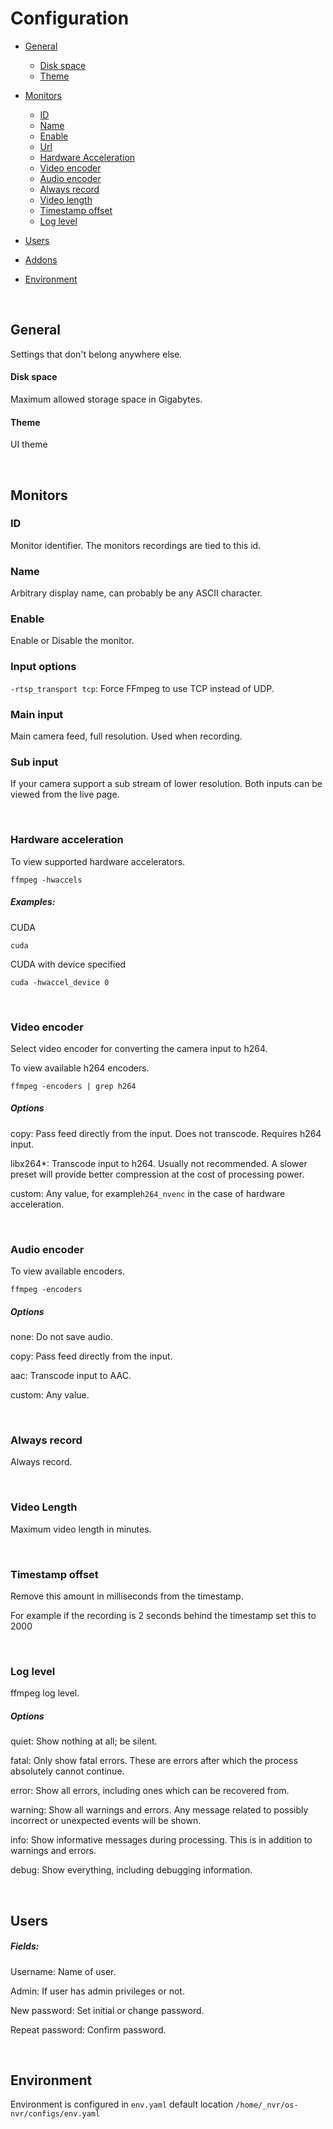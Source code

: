 # Configuration

- [General](#general)
	- [Disk space](#disk-space)
	- [Theme](#theme)
	
- [Monitors](#monitors)
	- [ID](#id)
	- [Name](#name)
	- [Enable](#enable)
	- [Url](#url)
	- [Hardware Acceleration](#hardware-acceleration)
	- [Video encoder](#video-encoder)
	- [Audio encoder](#audio-encoder)
	- [Always record](#always-record)
	- [Video length](#video-length)
	- [Timestamp offset](#timestamp-offset)
	- [Log level](#log-level)

- [Users](#users)
- [Addons](#addons)
- [Environment](#environment)

<br>

## General
Settings that don't belong anywhere else.

#### Disk space
Maximum allowed storage space in Gigabytes.

#### Theme
UI theme

<br>

## Monitors

### ID
Monitor identifier. The monitors recordings are tied to this id.

### Name
Arbitrary display name, can probably be any ASCII character.

### Enable
Enable or Disable the monitor.

### Input options

`-rtsp_transport tcp`: Force FFmpeg to use TCP instead of UDP.


### Main input
Main camera feed, full resolution. Used when recording.

### Sub input
If your camera support a sub stream of lower resolution. Both inputs can be viewed from the live page.

<br>


### Hardware acceleration
To view supported hardware accelerators.

	ffmpeg -hwaccels

##### Examples:
CUDA

	cuda

CUDA with device specified

	cuda -hwaccel_device 0

<br>

### Video encoder
Select video encoder for converting the camera input to h264. 

To view available h264 encoders.

	ffmpeg -encoders | grep h264

##### Options
copy: Pass feed directly from the input. Does not transcode. Requires h264 input.

libx264*: Transcode input to h264. Usually not recommended. A slower preset will provide better compression at the cost of processing power.

custom: Any value, for example`h264_nvenc` in the case of hardware acceleration.

<br>

### Audio encoder
To view available encoders.

	ffmpeg -encoders

##### Options
none: Do not save audio.

copy: Pass feed directly from the input.

aac: Transcode input to AAC.

custom: Any value.

<br>

### Always record
Always record.

<br>

### Video Length
Maximum video length in minutes.

<br>

### Timestamp offset
Remove this amount in milliseconds from the timestamp. 

For example if the recording is 2 seconds behind the timestamp set this to 2000

<br>

### Log level
ffmpeg log level.

##### Options
quiet: Show nothing at all; be silent.

fatal: Only show fatal errors. These are errors after which the process absolutely cannot continue. 

error: Show all errors, including ones which can be recovered from.

warning: Show all warnings and errors. Any message related to possibly incorrect or unexpected events will be shown.

info: Show informative messages during processing. This is in addition to warnings and errors.

debug: Show everything, including debugging information.

<br>

## Users
##### Fields: 

Username: Name of user.

Admin: If user has admin privileges or not.

New password: Set initial or change password.

Repeat password: Confirm password.


<br>


## Environment 

Environment is configured in `env.yaml` default location `/home/_nvr/os-nvr/configs/env.yaml`
